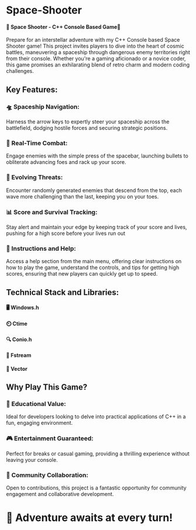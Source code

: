 # Space-Shooter
#### 🚀 Space Shooter - C++ Console Based Game🌌

Prepare for an interstellar adventure with my C++ Console based Space Shooter game! This project invites players to dive into the heart of cosmic battles, maneuvering a spaceship through dangerous enemy territories right from their console. Whether you're a gaming aficionado or a novice coder, this game promises an exhilarating blend of retro charm and modern coding challenges.



## Key Features:

### 🛸 Spaceship Navigation: 
Harness the arrow keys to expertly steer your spaceship across the battlefield, dodging hostile forces and securing strategic positions.

### 🔫 Real-Time Combat: 
Engage enemies with the simple press of the spacebar, launching bullets to obliterate advancing foes and rack up your score.

### 👾 Evolving Threats: 
Encounter randomly generated enemies that descend from the top, each wave more challenging than the last, keeping you on your toes.

### 📊 Score and Survival Tracking: 
Stay alert and maintain your edge by keeping track of your score and lives, pushing for a high score before your lives run out

### 📝 Instructions and Help: 
Access a help section from the main menu, offering clear instructions on how to play the game, understand the controls, and tips for getting high scores, ensuring that new players can quickly get up to speed.



## Technical Stack and Libraries:

#### 🖥️ Windows.h
#### ⏲️ Ctime
#### 🔍 Conio.h
#### 📁 Fstream
#### 🧮 Vector

## Why Play This Game?

### 🌟 Educational Value: 
Ideal for developers looking to delve into practical applications of C++ in a fun, engaging environment.

### 🎮 Entertainment Guaranteed: 
Perfect for breaks or casual gaming, providing a thrilling experience without leaving your console.

### 👥 Community Collaboration: 
Open to contributions, this project is a fantastic opportunity for community engagement and collaborative development. 

  # 🚀 Adventure awaits at every turn!

